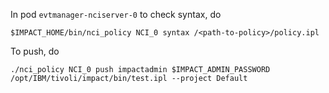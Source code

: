 In pod ``evtmanager-nciserver-0`` to check syntax, do 

``$IMPACT_HOME/bin/nci_policy NCI_0 syntax /<path-to-policy>/policy.ipl ``

To push, do

``./nci_policy NCI_0 push impactadmin $IMPACT_ADMIN_PASSWORD /opt/IBM/tivoli/impact/bin/test.ipl --project Default``

